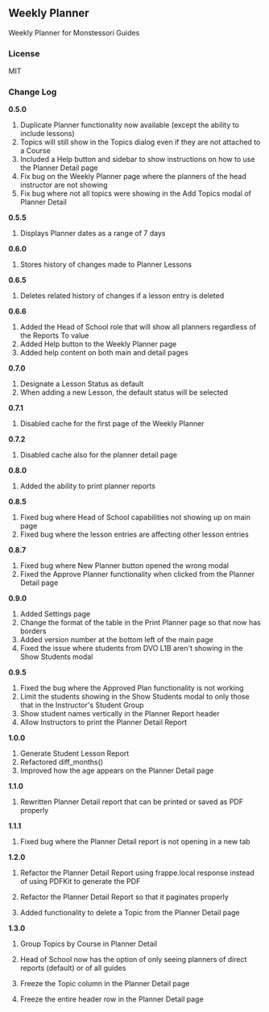 ## Weekly Planner

Weekly Planner for Monstessori Guides

### License

MIT

### Change Log

**0.5.0**
1. Duplicate Planner functionality now available (except the ability to include lessons)
2. Topics will still show in the Topics dialog even if they are not attached to a Course
3. Included a Help button and sidebar to show instructions on how to use the Planner Detail page
4. Fix bug on the Weekly Planner page where the planners of the head instructor are not showing
5. Fix bug where not all topics were showing in the Add Topics modal of Planner Detail

**0.5.5**
1. Displays Planner dates as a range of 7 days

**0.6.0**
1. Stores history of changes made to Planner Lessons

**0.6.5**
1. Deletes related history of changes if a lesson entry is deleted

**0.6.6**
1. Added the Head of School role that will show all planners regardless of the Reports To value
2. Added Help button to the Weekly Planner page
3. Added help content on both main and detail pages

**0.7.0**
1. Designate a Lesson Status as default
2. When adding a new Lesson, the default status will be selected

**0.7.1**
1. Disabled cache for the first page of the Weekly Planner

**0.7.2**
1. Disabled cache also for the planner detail page

**0.8.0**
1. Added the ability to print planner reports

**0.8.5**
1. Fixed bug where Head of School capabilities not showing up on main page
3. Fixed bug where the lesson entries are affecting other lesson entries

**0.8.7**
1. Fixed bug where New Planner button opened the wrong modal
2. Fixed the Approve Planner functionality when clicked from the Planner Detail page

**0.9.0**
1. Added Settings page
2. Change the format of the table in the Print Planner page so that now has borders
3. Added version number at the bottom left of the main page
4. Fixed the issue where students from DVO L1B aren't showing in the Show Students modal

**0.9.5**
1. Fixed the bug where the Approved Plan functionality is not working
2. Limit the students showing in the Show Students modal to only those that in the Instructor's Student Group
3. Show student names vertically in the Planner Report header
4. Allow Instructors to print the Planner Detail Report

**1.0.0**
1. Generate Student Lesson Report
2. Refactored diff_months()
3. Improved how the age appears on the Planner Detail page

**1.1.0**
1. Rewritten Planner Detail report that can be printed or saved as PDF properly

**1.1.1**
1. Fixed bug where the Planner Detail report is not opening in a new tab

**1.2.0**
1. Refactor the Planner Detail Report using frappe.local response instead of using PDFKit to generate the PDF

2. Refactor the Planner Detail Report so that it paginates properly

3. Added functionality to delete a Topic from the Planner Detail page

**1.3.0**
1. Group Topics by Course in Planner Detail

2. Head of School now has the option of only seeing planners of direct reports (default) or of all guides

3. Freeze the Topic column in the Planner Detail page

4. Freeze the entire header row in the Planner Detail page